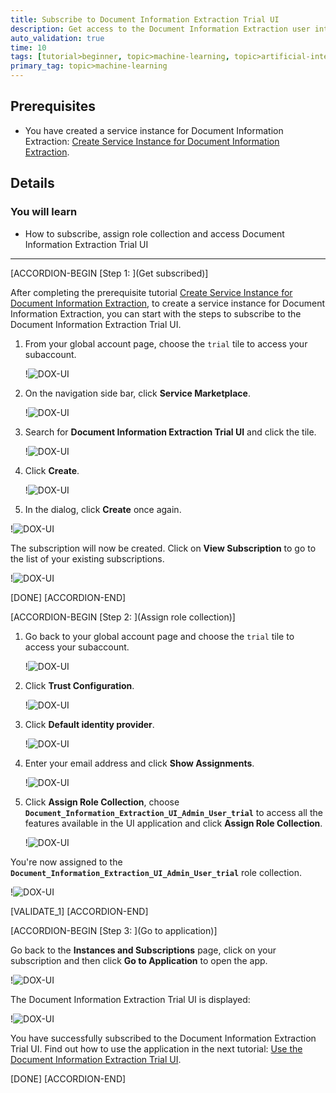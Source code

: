 ```yaml
---
title: Subscribe to Document Information Extraction Trial UI
description: Get access to the Document Information Extraction user interface application, using SAP Business Technology Platform (SAP BTP) Trial.
auto_validation: true
time: 10
tags: [tutorial>beginner, topic>machine-learning, topic>artificial-intelligence, topic>cloud, products>sap-business-technology-platform, products>sap-ai-business-services, products>document-information-extraction]
primary_tag: topic>machine-learning
---
```


## Prerequisites
- You have created a service instance for Document Information Extraction: [Create Service Instance for Document Information Extraction](cp-aibus-dox-service-instance).

## Details
### You will learn
  - How to subscribe, assign role collection and access Document Information Extraction Trial UI

---

[ACCORDION-BEGIN [Step 1: ](Get subscribed)]

After completing the prerequisite tutorial [Create Service Instance for Document Information Extraction](cp-aibus-dox-service-instance), to create a service instance for Document Information Extraction, you can start with the steps to subscribe to the Document Information Extraction Trial UI.

1. From your global account page, choose the `trial` tile to access your subaccount.

    !![DOX-UI](enter-trial-account.png)


2. On the navigation side bar, click **Service Marketplace**.

    !![DOX-UI](access-service-marketplace.png)


3. Search for **Document Information Extraction Trial UI** and click the tile.

    !![DOX-UI](tile.png)


4. Click **Create**.

    !![DOX-UI](subscribe.png)

5. In the dialog, click **Create** once again.

  !![DOX-UI](dialog-create.png)

The subscription will now be created. Click on **View Subscription** to go to the list of your existing subscriptions.

!![DOX-UI](dialog-in-progress.png)

[DONE]
[ACCORDION-END]


[ACCORDION-BEGIN [Step 2: ](Assign role collection)]

1. Go back to your global account page and choose the `trial` tile to access your subaccount.

    !![DOX-UI](enter-trial-account.png)

2. Click **Trust Configuration**.

    !![DOX-UI](trust-config.png)


3. Click **Default identity provider**.

    !![DOX-UI](default.png)


4. Enter your email address and click **Show Assignments**.

    !![DOX-UI](show-assigments.png)


5. Click **Assign Role Collection**, choose **`Document_Information_Extraction_UI_Admin_User_trial`** to access all the features available in the UI application and click **Assign Role Collection**.

    !![DOX-UI](role-collection.png)


You're now assigned to the **`Document_Information_Extraction_UI_Admin_User_trial`** role collection.

!![DOX-UI](roles.png)

[VALIDATE_1]
[ACCORDION-END]


[ACCORDION-BEGIN [Step 3: ](Go to application)]

Go back to the **Instances and Subscriptions** page, click on your subscription and then click **Go to Application** to open the app.

!![DOX-UI](go-to-app.png)

The Document Information Extraction Trial UI is displayed:

!![DOX-UI](app.png)

You have successfully subscribed to the Document Information Extraction Trial UI. Find out how to use the application in the next tutorial: [Use the Document Information Extraction Trial UI](cp-aibus-dox-ui).

[DONE]
[ACCORDION-END]
